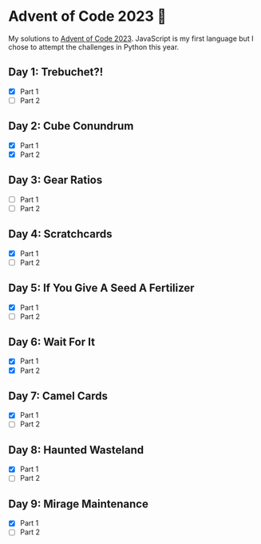 # Advent of Code 2023 🎄

My solutions to [Advent of Code 2023](https://adventofcode.com/2023). JavaScript is my first language but I chose to attempt the challenges in Python this year.

## Day 1: Trebuchet?!

-   [x] Part 1
-   [ ] Part 2

## Day 2: Cube Conundrum

-   [x] Part 1
-   [x] Part 2

## Day 3: Gear Ratios

-   [ ] Part 1
-   [ ] Part 2

## Day 4: Scratchcards

-   [x] Part 1
-   [ ] Part 2

## Day 5: If You Give A Seed A Fertilizer

-   [x] Part 1
-   [ ] Part 2

## Day 6: Wait For It

-   [x] Part 1
-   [x] Part 2

## Day 7: Camel Cards

-   [x] Part 1
-   [ ] Part 2

## Day 8: Haunted Wasteland

-   [x] Part 1
-   [ ] Part 2

## Day 9: Mirage Maintenance

-   [x] Part 1
-   [ ] Part 2
